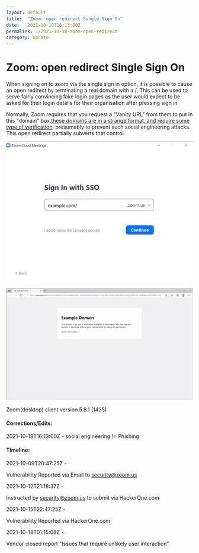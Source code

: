 ```yaml
---
layout: default
title:  "Zoom: open redirect Single Sign On"
date:   2021-10-18T16:13:00Z
permalink: ./2021-10-18-zoom-open-redirect
category: update
---
```


# Zoom: open redirect Single Sign On

When signing on to zoom via the single sign in option, it is possible to cause an open redirect by terminating a real domain with a /, This can be used to serve fairly convincing fake login pages as the user would expect to be asked for their login details for their organisation after pressing sign in

Normally, Zoom requires that you request a "Vanity URL" from them to put in this "domain" box,[these domains are in a strange format, and require some type of verification](https://support.zoom.us/hc/en-us/articles/201363233-Customizing-branding-settings-for-your-vanity-URL), presumably to prevent such social engineering attacks. This open redirect partially subverts that control.

![Zoom SSO sign in page with "example.com/" in box](/assets/2021-10-18-zoom-open-redirect-image0.png)

![Example webpage post redirect](/assets/2021-10-18-zoom-open-redirect-image1.png)

Zoom(desktop) client version 5.8.1 (1435)


#### Corrections/Edits:

2021-10-18T16:13:00Z - social engineering != Phishing


#### Timeline:

2021-10-09T20:47:25Z - 

Vulnerability Reported via Email to security@zoom.us

2021-10-12T21:18:37Z -

Instructed by security@zoom.us to submit via HackerOne.com

2021-10-15T22:47:25Z -  

Vulnerability Reported via HackerOne.com

2021-10-18T01:15:08Z - 

Vendor closed report "Issues that require unlikely user interaction"
